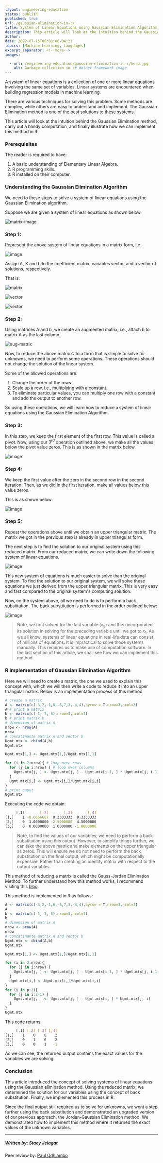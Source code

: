 ```yaml
---
layout: engineering-education
status: publish
published: true
url: /gaussian-elimination-in-r/
title: System of Linear Equations using Gaussian Elimination Algorithm
description: This article will look at the intuition behind the Gaussian Elimination method, carry out a handy computation, and illustrate how we can implement this method in R.
author: 
date: 2022-07-15T00:00:00-04:21
topics: [Machine Learning, Languages]
excerpt_separator: <!--more-->
images:

  - url: /engineering-education/gaussian-elimination-in-r/hero.jpg
    alt: Garbage collection in c# dotnet framework image
---
```

A system of linear equations is a collection of one or more linear equations involving the same set of variables. Linear systems are encountered when building regression models in machine learning.
<!--more-->
There are various techniques for solving this problem. Some methods are complex, while others are easy to understand and implement. The Gaussian Elimination method is one of the best solutions to these systems.

This article will look at the intuition behind the Gaussian Elimination method, carry out a handy computation, and finally illustrate how we can implement this method in R.

### Prerequisites
The reader is required to have:
1. A basic understanding of Elementary Linear Algebra.
2. R programming skills.
3. R installed on their computer.

### Understanding the Gaussian Elimination Algorithm
We need to these steps to solve a system of linear equations using the Gaussian Elimination algorithm.

Suppose we are given a system of linear equations as shown below.

![matrix-image](/engineering-education/gaussian-elimination-in-r/matrix.png)

### Step 1:
Represent the above system of linear equations in a matrix form, i.e.,

![image](/engineering-education/gaussian-elimination-in-r/matrix-form.png)

Assign A, X and b to the coefficient matrix, variables vector, and a vector of solutions, respectively. 

That is:

![matrix](/engineering-education/gaussian-elimination-in-r/matrix-a.png)

![vector](/engineering-education/gaussian-elimination-in-r/vector-x.png)

![vector](/engineering-education/gaussian-elimination-in-r/vector-b.png)

### Step 2:
Using matrices A and b, we create an augmented matrix, i.e., attach b to matrix A as the last column.

![aug-matrix](/engineering-education/gaussian-elimination-in-r/augmented-matrix.png)
  
Now, to reduce the above matrix ${C}$ to a form that is simple to solve for unknowns, we need to perform some operations. These operations should not change the solution of the linear system. 

Some of the allowed operations are:
1. Change the order of the rows.
2. Scale up a row, i.e., multiplying with a constant.
3. To eliminate particular values, you can multiply one row with a constant and add the output to another row.
   
So using these operations, we will learn how to reduce a system of linear equations using the Gaussian Elimination Algorithm.

### Step 3:
In this step, we keep the first element of the first row. This value is called a pivot. Now, using our $3^{rd}$ operation outlined above, we make all the values below the pivot value zeros. This is as shown in the matrix below.

![image](/engineering-education/gaussian-elimination-in-r/image-0.png)

### Step 4:
We keep the first value after the zero in the second row in the second iteration. Then, as we did in the first iteration, make all values below this value zeros.

This is as shown below:

![image](/engineering-education/gaussian-elimination-in-r/image-1.png)

### Step 5:
Repeat the operations above until we obtain an upper triangular matrix. The matrix we got in the previous step is already in upper triangular form. 

The next step is to find the solution to our original system using this reduced matrix. From our reduced matrix, we can write down the following system of linear equations.

![image](/engineering-education/gaussian-elimination-in-r/equations.png)

This new system of equations is much easier to solve than the original system. To find the solution to our original system, we will solve these equations we just derived from the upper triangular matrix. This is very easy and fast compared to the original system's computing solution.

Now, on the system above, all we need to do is to perform a back substitution. The back substitution is performed in the order outlined below:

![image](/engineering-education/gaussian-elimination-in-r/solution.png)

>Note, we first solved for the last variable $(x_3)$ and then incorporated its solution in solving for the preceding variable until we got to $x_1$. As we all know, systems of linear equations in real-life data can consist of millions of equations. It is impractical to solve those systems manually. This requires us to make use of computation software. In the last section of this article, we shall see how we can implement this method. 

### R implementation of Gaussian Elimination Algorithm
Here we will need to create a matrix, the one we used to explain this concept with, which we will then write a code to reduce it into an upper triangular matrix. Below is an implementation process of this method.

```r
# create a matrix
A <- matrix(c(-3,2,-1,6,-6,7,3,-4,4),byrow = T,nrow=3,ncol=3)
A # print a matrix
b <- matrix(c(-1,-7,-6),nrow=3,ncol=1)
b # print matrix b
# dimension of matrix A
nrow <- nrow(A)
nrow
# concatinante matrix A and vector b
Ugmt.mtx <- cbind(A,b)
Ugmt.mtx

Ugmt.mtx[1,] <- Ugmt.mtx[1,]/Ugmt.mtx[1,1]

for (i in 2:nrow){ # loop over rows
  for (j in i:nrow) { # loop over columns
    Ugmt.mtx[j, ] <- Ugmt.mtx[j, ] - Ugmt.mtx[i-1, ] * Ugmt.mtx[j, i-1] # replace the row values at jth position with left hand computions
  }
  Ugmt.mtx[i,] <- Ugmt.mtx[i,]/Ugmt.mtx[i,i]
}
# print ouput
Ugmt.mtx


```
Executing the code we obtain:
```bash
     [,1]       [,2]       [,3]       [,4]
[1,]    1 -0.6666667  0.3333333  0.3333333
[2,]    0  1.0000000 -2.5000000  4.5000000
[3,]    0  0.0000000  1.0000000 -1.0000000

```

>Note, to find the values of our variables; we need to perform a back substitution using this output. However, to simplify things further, we can take the above matrix and make elements on the upper triangular as zeros. This will ensure we do not need to perform the back substitution on the final output, which might be computationally expensive. Rather than creating an identity matrix with respect to the output variables. 

This method of reducing a matrix is called the Gauss-Jordan Elimination Method. To further understand how this method works, I recommend visiting this [blog](https://www.craftonhills.edu/current-students/tutoring-center/mathematics-tutoring/matrices-gauss-jordan.pdf).

This method is implemented in R as follows:

```r
A <- matrix(c(-3,2,-1,6,-6,7,3,-4,4),byrow = T,nrow=3,ncol=3)
A
b <- matrix(c(-1,-7,-6),nrow=3,ncol=1)
b
# dimension of matrix A
nrow <- nrow(A)
nrow
# concatinante matrix A and vector b
Ugmt.mtx <- cbind(A,b)
Ugmt.mtx

Ugmt.mtx[1,] <- Ugmt.mtx[1,]/Ugmt.mtx[1,1]

for (i in 2:nrow){
  for (j in i:nrow) {
    Ugmt.mtx[j, ] <- Ugmt.mtx[j, ] - Ugmt.mtx[i-1, ] * Ugmt.mtx[j, i-1]
  }
  Ugmt.mtx[i,] <- Ugmt.mtx[i,]/Ugmt.mtx[i,i]
}
for (i in p:2){
  for (j in i:2-1) {
    Ugmt.mtx[j, ] <- Ugmt.mtx[j, ] - Ugmt.mtx[i, ] * Ugmt.mtx[j, i]
  }
}
Ugmt.mtx

```
This code returns.
```bash
     [,1] [,2] [,3] [,4]
[1,]    1    0    0    2
[2,]    0    1    0    2
[3,]    0    0    1   -1

```

As we can see, the returned output contains the exact values for the variables we are solving.

### Conclusion
This article introduced the concept of solving systems of linear equations using the Gaussian elimination method. Using the reduced matrix, we determined the solution for our variables using the concept of back substitution. Finally, we implemented this process in R. 

Since the final output still required us to solve for unknowns, we went a step further using the back substitution and demonstrated an upgraded version of our previous approach, the Jordan-Gaussian Elimination method. We demonstrated how to implement this method where it returned the exact values of the unknown variables.

--- 

##### Written by: Stacy Jelagat

Peer review by: [Paul Odhiambo](/engineering-education/authors/odhiambo-paul/)
